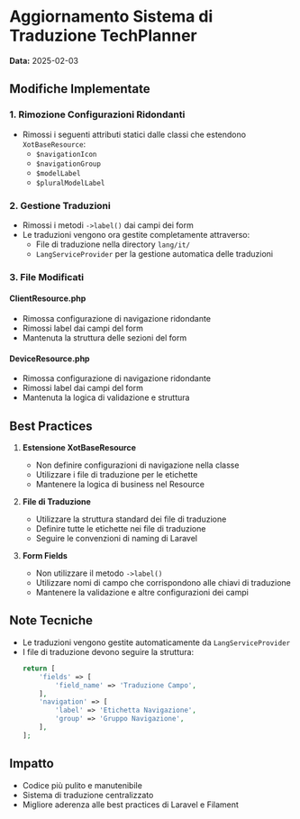 # Aggiornamento Sistema di Traduzione TechPlanner

**Data:** 2025-02-03

## Modifiche Implementate

### 1. Rimozione Configurazioni Ridondanti
- Rimossi i seguenti attributi statici dalle classi che estendono `XotBaseResource`:
  - `$navigationIcon`
  - `$navigationGroup`
  - `$modelLabel`
  - `$pluralModelLabel`

### 2. Gestione Traduzioni
- Rimossi i metodi `->label()` dai campi dei form
- Le traduzioni vengono ora gestite completamente attraverso:
  - File di traduzione nella directory `lang/it/`
  - `LangServiceProvider` per la gestione automatica delle traduzioni

### 3. File Modificati

#### ClientResource.php
- Rimossa configurazione di navigazione ridondante
- Rimossi label dai campi del form
- Mantenuta la struttura delle sezioni del form

#### DeviceResource.php
- Rimossa configurazione di navigazione ridondante
- Rimossi label dai campi del form
- Mantenuta la logica di validazione e struttura

## Best Practices
1. **Estensione XotBaseResource**
   - Non definire configurazioni di navigazione nella classe
   - Utilizzare i file di traduzione per le etichette
   - Mantenere la logica di business nel Resource

2. **File di Traduzione**
   - Utilizzare la struttura standard dei file di traduzione
   - Definire tutte le etichette nei file di traduzione
   - Seguire le convenzioni di naming di Laravel

3. **Form Fields**
   - Non utilizzare il metodo `->label()`
   - Utilizzare nomi di campo che corrispondono alle chiavi di traduzione
   - Mantenere la validazione e altre configurazioni dei campi

## Note Tecniche
- Le traduzioni vengono gestite automaticamente da `LangServiceProvider`
- I file di traduzione devono seguire la struttura:
  ```php
  return [
      'fields' => [
          'field_name' => 'Traduzione Campo',
      ],
      'navigation' => [
          'label' => 'Etichetta Navigazione',
          'group' => 'Gruppo Navigazione',
      ],
  ];
  ```

## Impatto
- Codice più pulito e manutenibile
- Sistema di traduzione centralizzato
- Migliore aderenza alle best practices di Laravel e Filament
